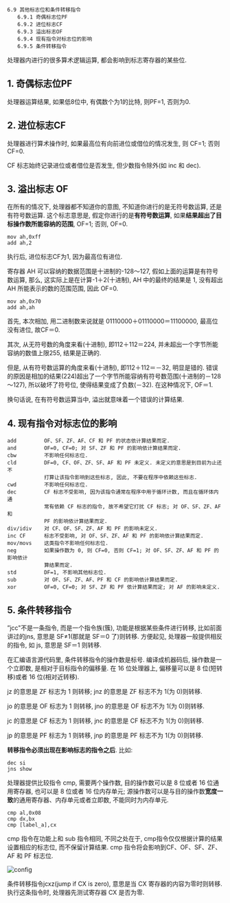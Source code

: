 ```
6.9 其他标志位和条件转移指令 
　　6.9.1 奇偶标志位PF 
　　6.9.2 进位标志CF 
　　6.9.3 溢出标志OF 
　　6.9.4 现有指令对标志位的影响 
　　6.9.5 条件转移指令 
```

处理器内进行的很多算术逻辑运算, 都会影响到标志寄存器的某些位. 

## 1. 奇偶标志位PF

处理器运算结果, 如果低8位中, 有偶数个为1的比特, 则PF=1, 否则为0. 

## 2. 进位标志CF

处理器进行算术操作时, 如果最高位有向前进位或借位的情况发生, 则 CF=1; 否则 CF=0. 

CF 标志始终记录进位或者借位是否发生, 但少数指令除外(如 inc 和 dec). 

## 3. 溢出标志 OF

在所有的情况下, 处理器都不知道你的意图, 不知道你进行的是无符号数运算, 还是有符号数运算. 这个标志意思是, 假定你进行的是**有符号数运算**, 如果**结果超出了目标操作数所能容纳的范围**, OF=1; 否则, OF=0. 

```
mov ah,0xff
add ah,2
```

执行后, 进位标志CF为1, 因为最高位有进位. 

寄存器 AH 可以容纳的数据范围是十进制的-128～127, 假如上面的运算是有符号数运算, 那么, 这实际上是在计算-1＋2(十进制), AH 中的最终的结果是 1, 没有超出 AH 所能表示的数的范围范围, 因此 OF=0. 

```
mov ah,0x70
add ah,ah
```

首先, 本次相加, 用二进制数来说就是 01110000＋01110000＝11100000, 最高位没有进位, 故CF＝0. 

其次, 从无符号数的角度来看(十进制), 即112＋112＝224, 并未超出一个字节所能容纳的数值上限255, 结果是正确的. 

但是, 从有符号数运算的角度来看(十进制), 即112＋112＝－32, 明显是错的. 错误的原因是相加的结果(224)超出了一个字节所能容纳有符号数范围(十进制的－128～127), 所以破坏了符号位, 使得结果变成了负数(－32). 在这种情况下, OF＝1. 

换句话说, 在有符号数运算当中, 溢出就意味着一个错误的计算结果. 

## 4. 现有指令对标志位的影响

```
add         OF、SF、ZF、AF、CF 和 PF 的状态依计算结果而定. 
and         OF=0, CF=0; 对 SF、ZF 和 PF 的影响依计算结果而定. 
cbw         不影响任何标志位. 
cld         DF=0, CF、OF、ZF、SF、AF 和 PF 未定义. 未定义的意思是到目前为止还不
            打算让该指令影响到这些标志, 因此, 不要在程序中依赖这些标志. 
cwd         不影响任何标志位. 
dec         CF 标志不受影响, 因为该指令通常在程序中用于循环计数, 而且在循环体内通
            常有依赖 CF 标志的指令, 故不希望它打扰 CF 标志; 对 OF、SF、ZF、AF 和
            PF 的影响依计算结果而定. 
div/idiv    对 CF、OF、SF、ZF、AF 和 PF 的影响未定义. 
inc CF      标志不受影响, 对 OF、SF、ZF、AF 和 PF 的影响依计算结果而定. 
mov/movs    这类指令不影响任何标志位. 
neg         如果操作数为 0, 则 CF=0, 否则 CF=1; 对 OF、SF、ZF、AF 和 PF 的影响依计
            算结果而定. 
std         DF=1, 不影响其他标志位. 
sub         对 OF、SF、ZF、AF、PF 和 CF 的影响依计算结果而定. 
xor         OF=0, CF=0; 对 SF、ZF 和 PF 依计算结果而定; 对 AF 的影响未定义. 
```

## 5. 条件转移指令

”jcc"不是一条指令, 而是一个指令族(簇), 功能是根据某些条件进行转移, 比如前面讲过的jns, 意思是 SF≠1(那就是 SF＝0 了)则转移. 方便起见, 处理器一般提供相反的指令, 如 js, 意思是 SF＝1 则转移. 

在汇编语言源代码里, 条件转移指令的操作数是标号. 编译成机器码后, 操作数是一个立即数, 是相对于目标指令的偏移量. 在 16 位处理器上, 偏移量可以是 8 位(短转移)或者 16 位(相对近转移). 

jz 的意思是 ZF 标志为 1 则转移; jnz 的意思是 ZF 标志不为 1(为 0)则转移. 

jo 的意思是 OF 标志为 1 则转移, jno 的意思是 OF 标志不为 1(为 0)则转移. 

jc 的意思是 CF 标志为 1 则转移, jnc 的意思是 CF 标志不为 1(为 0)则转移. 

jp 的意思是 PF 标志为 1 则转移, jnp 的意思是 PF 标志不为 1(为 0)则转移. 

**转移指令必须出现在影响标志的指令之后**. 比如: 

```
dec si
jns show
```

处理器提供比较指令 cmp, 需要两个操作数, 目的操作数可以是 8 位或者 16 位通用寄存器, 也可以是 8 位或者 16 位内存单元; 源操作数可以是与目的操作数**宽度一致**的通用寄存器、内存单元或者立即数, 不能同时为内存单元. 

```
cmp al,0x08
cmp dx,bx
cmp [label_a],cx
```

cmp 指令在功能上和 sub 指令相同, 不同之处在于, cmp指令仅仅根据计算的结果设置相应的标志位, 而不保留计算结果. cmp 指令将会影响到CF、OF、SF、ZF、AF 和 PF 标志位. 

![config](images/4.png)

条件转移指令jcxz(jump if CX is zero), 意思是当 CX 寄存器的内容为零时则转移. 执行这条指令时, 处理器先测试寄存器 CX 是否为零. 